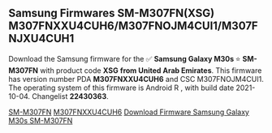<h2>Samsung Firmwares SM-M307FN(XSG) M307FNXXU4CUH6/M307FNOJM4CUI1/M307FNJXU4CUH1</h2>
Download the Samsung firmware for the ✅ <strong>Samsung Galaxy M30s </strong> ⭐ <strong>SM-M307FN</strong> with product code <strong>XSG</strong> <strong> from United Arab Emirates</strong>. This firmware has version number PDA <strong>M307FNXXU4CUH6</strong> and CSC M307FNOJM4CUI1. The operating system of this firmware is Android R , with build date 2021-10-04. Changelist <strong>22430363</strong>.


[SM-M307FN](https://samfirm.shop/samsung/model/SM-M307FN)
[M307FNXXU4CUH6](https://samfirm.shop/samsung/pda/M307FNXXU4CUH6)
[Download Firmware Samsung Galaxy M30s SM-M307FN](https://samfirm.shop/samsung/firmware/462501)
